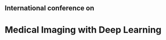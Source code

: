 <h2 class="centered topmost">International conference on</h2>
<h1 class="centered">Medical Imaging with Deep Learning</h1>

